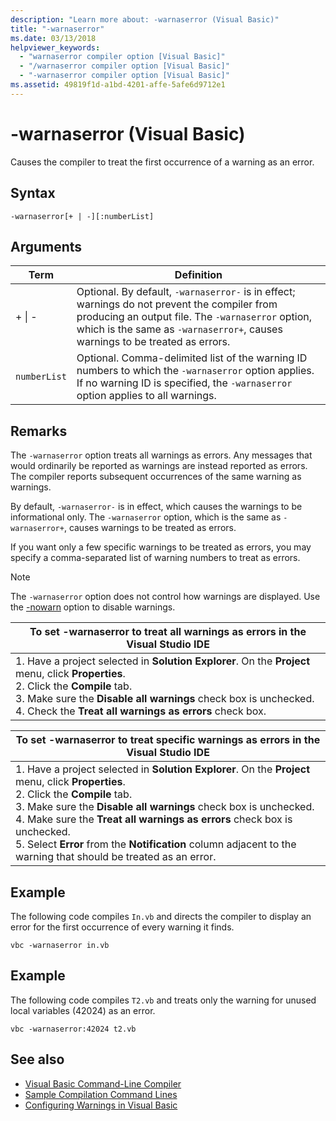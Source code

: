 ```yaml
---
description: "Learn more about: -warnaserror (Visual Basic)"
title: "-warnaserror"
ms.date: 03/13/2018
helpviewer_keywords: 
  - "warnaserror compiler option [Visual Basic]"
  - "/warnaserror compiler option [Visual Basic]"
  - "-warnaserror compiler option [Visual Basic]"
ms.assetid: 49819f1d-a1bd-4201-affe-5afe6d9712e1
---
```

# -warnaserror (Visual Basic)

Causes the compiler to treat the first occurrence of a warning as an error.  
  
## Syntax  
  
```console  
-warnaserror[+ | -][:numberList]  
```  
  
## Arguments  
  
|Term|Definition|  
|---|---|  
|+ &#124; -|Optional. By default, `-warnaserror-` is in effect; warnings do not prevent the compiler from producing an output file. The `-warnaserror` option, which is the same as `-warnaserror+`, causes warnings to be treated as errors.|  
|`numberList`|Optional. Comma-delimited list of the warning ID numbers to which the `-warnaserror` option applies. If no warning ID is specified, the `-warnaserror` option applies to all warnings.|  
  
## Remarks  

 The `-warnaserror` option treats all warnings as errors. Any messages that would ordinarily be reported as warnings are instead reported as errors. The compiler reports subsequent occurrences of the same warning as warnings.  
  
 By default, `-warnaserror-` is in effect, which causes the warnings to be informational only. The `-warnaserror` option, which is the same as `-warnaserror+`, causes warnings to be treated as errors.  
  
 If you want only a few specific warnings to be treated as errors, you may specify a comma-separated list of warning numbers to treat as errors.  
  
> [!NOTE]
> The `-warnaserror` option does not control how warnings are displayed. Use the [-nowarn](nowarn.md) option to disable warnings.  
  
|To set -warnaserror to treat all warnings as errors in the Visual Studio IDE|  
|---|  
|1.  Have a project selected in **Solution Explorer**. On the **Project** menu, click **Properties**. <br />2.  Click the **Compile** tab.<br />3.  Make sure the **Disable all warnings** check box is unchecked.<br />4.  Check the **Treat all warnings as errors** check box.|  
  
|To set -warnaserror to treat specific warnings as errors in the Visual Studio IDE|  
|---|  
|1.  Have a project selected in **Solution Explorer**. On the **Project** menu, click **Properties**.<br />2.  Click the **Compile** tab.<br />3.  Make sure the **Disable all warnings** check box is unchecked.<br />4.  Make sure the **Treat all warnings as errors** check box is unchecked.<br />5.  Select **Error** from the **Notification** column adjacent to the warning that should be treated as an error.|  
  
## Example  

 The following code compiles `In.vb` and directs the compiler to display an error for the first occurrence of every warning it finds.  
  
```console
vbc -warnaserror in.vb  
```  
  
## Example  

 The following code compiles `T2.vb` and treats only the warning for unused local variables (42024) as an error.  
  
```console
vbc -warnaserror:42024 t2.vb  
```  
  
## See also

- [Visual Basic Command-Line Compiler](index.md)
- [Sample Compilation Command Lines](sample-compilation-command-lines.md)
- [Configuring Warnings in Visual Basic](/visualstudio/ide/configuring-warnings-in-visual-basic)
